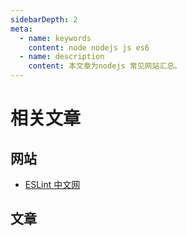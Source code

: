 ```yaml
---
sidebarDepth: 2
meta:
  - name: keywords
    content: node nodejs js es6
  - name: description
    content: 本文章为nodejs 常见网站汇总。
---
```


# 相关文章


## 网站

- [ESLint 中文网](https://cn.eslint.org/)

## 文章
